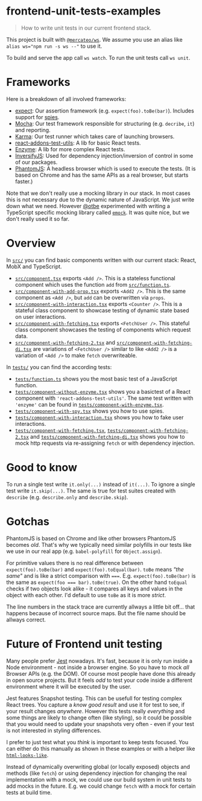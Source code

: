 # frontend-unit-tests-examples

> How to write unit tests in our current frontend stack.

This project is built with [`@mercateo/ws`](https://github.com/Mercateo/ws). We assume you use an alias like `alias ws="npm run -s ws --"` to use it.

To build and serve the app call `ws watch`. To run the unit tests call `ws unit`.

# Frameworks

Here is a breakdown of all involved frameworks:

* [expect](https://github.com/mjackson/expect): Our assertion framework (e.g. `expect(foo).toBe(bar)`). Includes support for [spies](https://github.com/mjackson/expect#spies).
* [Mocha](https://mochajs.org/): Our test framework responsible for structuring (e.g. `decribe`, `it`) and reporting.
* [Karma](karma-runner.github.io/): Our test runner which takes care of launching browsers.
* [react-addons-test-utils](https://facebook.github.io/react/docs/test-utils.html): A lib for basic React tests.
* [Enzyme](http://airbnb.io/enzyme/): A lib for more complex React tests.
* [InversifyJS](http://inversify.io/): Used for dependency injection/inversion of control in some of our packages.
* [PhantomJS](http://phantomjs.org/): A headless browser which is used to execute the tests. (It is based on Chrome and has the same APIs as a real browser, but starts faster.)

Note that we don't really use a mocking library in our stack. In most cases this is not necessary due to the dynamic nature of JavaScript. We just write down what we need. However [@otbe](https://github.com/otbe) experimented with writing a TypeScript specific mocking library called [`emock`](https://github.com/otbe/emock). It was quite nice, but we don't really used it so far.

# Overview

In [`src/`](./src) you can find basic components written with our current stack: React, MobX and TypeScript.

* [`src/component.tsx`](./src/component.tsx) exports `<Add />`. This is a stateless functional component which uses the function `add` from [`src/function.ts`](./src/function.ts).
* [`src/component-with-add-prop.tsx`](./src/component-with-add-prop.tsx) exports `<Add2 />`. This is the same component as `<Add />`, but `add` can be overwritten via `props`.
* [`src/component-with-interaction.tsx`](./src/component-with-interaction.tsx) exports `<Counter />`. This is a stateful class component to showcase testing of dynamic state based on user interactions.
* [`src/component-with-fetching.tsx`](./src/component-with-fetching.tsx) exports `<FetchUser />`. This stateful class component showcases the testing of components which request data.
* [`src/component-with-fetching-2.tsx`](./src/component-with-fetching-2.tss) and [`src/component-with-fetching-di.tsx`](./src/component-with-fetching-di.tsx) are variations of `<FetchUser />` similar to like `<Add2 />` is a variation of `<Add />` to make `fetch` overwriteable.

In [`tests/`](./tests/) you can find the according tests:

* [`tests/function.ts`](./tests/function.ts) shows you the most basic test of a JavaScript function.
* [`tests/component-without-enzyme.tsx`](./tests/component-without-enzyme.tsx) shows you a basictest of a React component with `'react-addons-test-utils'`. The same test written with `'enzyme'` can be found in [`tests/component-with-enzyme.tsx`](./tests/component-with-enzyme.tsx).
* [`tests/component-with-spy.tsx`](./tests/component-with-spy.tsx) shows you how to use spies.
* [`tests/component-with-interaction.tsx`](./tests/component-with-interaction.tsx) shows you how to fake user interactions.
* [`tests/component-with-fetching.tsx`](./tests/component-with-fetching.tsx), [`tests/component-with-fetching-2.tsx`](./tests/component-with-fetching-2.tsx) and [`tests/component-with-fetching-di.tsx`](./tests/component-with-fetching-di.tsx) shows you how to mock http requests via re-assigning `fetch` or with dependency injection.

# Good to know

To run a single test write `it.only(...)` instead of `it(...)`. To ignore a single test write `it.skip(...)`. The same is true for test suites created with `describe` (e.g. `describe.only` and `describe.skip`).

# Gotchas

PhantomJS is based on Chrome and like other browsers PhantomJS becomes _old_. That's why we typically need similar polyfills in our tests like we use in our real app (e.g. `babel-polyfill` for `Object.assign`).

For primitive values there is no real difference between `expect(foo).toBe(bar)` and `expect(foo).toEqual(bar)`. `toBe` means _"the same"_ and is like a strict comparison with `===`. E.g. `expect(foo).toBe(bar)` is the same as `expect(foo === bar).toBe(true)`. On the other hand `toEqual` checks if two objects look alike - it compares all keys and values in the object with each other. I'd default to use `toBe` as it is more _strict_.

The line numbers in the stack trace are currently allways a little bit off... that happens because of incorrect source maps. But the file name should be allways correct.

# Future of Frontend unit testing

Many people prefer [Jest](https://facebook.github.io/jest/) nowadays. It's fast, because it is only run inside a Node environment - not inside a browser engine. So you have to mock _all_ Browser APIs (e.g. the DOM). Of course most people have done this already in open source projects. But it feels _odd_ to test your code inside a different environment where it will be executed by the user.

Jest features Snapshot testing. This can be usefull for testing complex React trees. You capture a _know good result_ and use it for test to see, if your result changes _anywhere_. However this tests really _everything_ and some things are likely to change often (like styling), so it could be possible that you would need to update your snapshots very often - even if your test is not interested in styling differences.

I prefer to just test what you _think_ is important to keep tests focused. You can either do this manually as shown in these examples or with a helper like [`html-looks-like`](https://github.com/staltz/html-looks-like).

Instead of dynamically overwriting global (or locally exposed) objects and methods (like `fetch`) or using dependency injection for changing the real implementation with a mock, we could use our build system in unit tests to add mocks in the future. E.g. we could change `fetch` with a mock for certain tests at build time.
